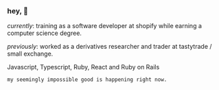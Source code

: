 ### hey, 👋

<i>currently</i>: training as a software developer at shopify while earning a computer science degree.

<i>previously</i>: worked as a derivatives researcher and trader at tastytrade / small exchange.

Javascript, Typescript, Ruby, React and Ruby on Rails

<code>my seemingly impossible good is happening right now.</code>
